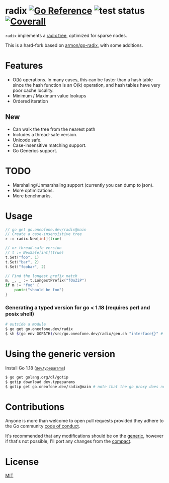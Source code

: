 radix
[![Go Reference](https://pkg.go.dev/badge/go.oneofone.dev/radix.svg)](https://pkg.go.dev/go.oneofone.dev/radix)
![test status](https://github.com/OneOfOne/radix/actions/workflows/test.yml/badge.svg)
[![Coverall](https://coveralls.io/repos/github/OneOfOne/radix/badge.svg?branch=main)](https://coveralls.io/github/OneOfOne/radix)
=========

`radix` implements a [radix tree](http://en.wikipedia.org/wiki/Radix_tree), optimized for sparse nodes.

This is a hard-fork based on [armon/go-radix](https://github.com/armon/go-radix), with some additions.

# Features

* O(k) operations. In many cases, this can be faster than a hash table since the hash function is an O(k) operation, and hash tables have very poor cache locality.
* Minimum / Maximum value lookups
* Ordered iteration

## New
* Can walk the tree from the nearest path
* Includes a thread-safe version.
* Unicode safe.
* Case-insensitive matching support.
* Go Generics support.

# TODO

* Marshaling/Unmarshaling support (currently you can dump to json).
* More optimizations.
* More benchmarks.

# Usage

```go
// go get go.oneofone.dev/radix@main
// Create a case-insensistive tree
r := radix.New[int](true)

// or thread-safe version
// t := NewSafe[int](true)
t.Set("foo", 1)
t.Set("bar", 2)
t.Set("foobar", 2)

// Find the longest prefix match
m, _, _ := t.LongestPrefix("fOoZiP")
if m != "foo" {
    panic("should be foo")
}
```

### Generating a typed version for go < 1.18 (requires perl and posix shell)

```sh
# outside a module
$ go get go.oneofone.dev/radix
$ sh $(go env GOPATH)/src/go.oneofone.dev/radix/gen.sh "interface{}" # or "string" or "[]pkg.SomeStruct"
```

# Using the generic version

Install Go 1.18 (<small>[dev.typeparams](https://github.com/golang/go/tree/dev.typeparams)</small>)

```sh
$ go get golang.org/dl/gotip
$ gotip download dev.typeparams
$ gotip get go.oneofone.dev/radix@main # note that the go proxy does not support go 1.18 yet.
```

# Contributions

Anyone is more than welcome to open pull requests provided they adhere to the Go community [code of conduct](https://golang.org/conduct).

It's recommended that any modifications should be on the [generic](radix.go),
however if that's not possible, I'll port any changes from the [compact](radix_go117.go).

# License

[MIT](LICENSE)
